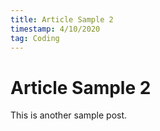 ```yaml
---
title: Article Sample 2
timestamp: 4/10/2020
tag: Coding
---
```


# Article Sample 2

This is another sample post.
